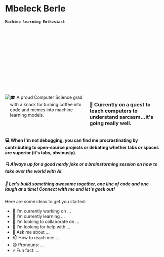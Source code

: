 # Mbeleck Berle
**`Machine learning Enthusiast`**

<p  style = "background-image: url('https://github.com/MbeleckBerle/MbeleckBerle/assets/91129216/115363e0-d60e-4ff6-8e52-10ec585c9718'); height: 200px; width: 300px">
<div style="display: flex; flex-direction: row">
  <img src="https://github.com/MbeleckBerle/MbeleckBerle/assets/91129216/37f020e1-c2bd-4144-a585-883510362032" />
  <div width 200px>🎓 A proud Computer Science grad with a knack for turning coffee into code and memes into machine learning models.</div>
<h3>🧠 Currently on a quest to teach computers to understand sarcasm...it's going really well.</h3>
</p>
  
</div>
<h4>💻 When I'm not debugging, you can find me procrastinating by contributing to open-source projects or debating whether tabs or spaces are superior (it's tabs, obviously).</h4>

<h5>🔍 Always up for a good nerdy joke or a brainstorming session on how to take over the world with AI.</h5>

<h5>🚀 Let's build something awesome together, one line of code and one laugh at a time! Connect with me and let's geek out!


</h5>






Here are some ideas to get you started:

- 🔭 I’m currently working on ...
- 🌱 I’m currently learning ...
- 👯 I’m looking to collaborate on ...
- 🤔 I’m looking for help with ...
- 💬 Ask me about ...
- 📫 How to reach me: ...
- 😄 Pronouns: ...
- ⚡ Fun fact: ...

